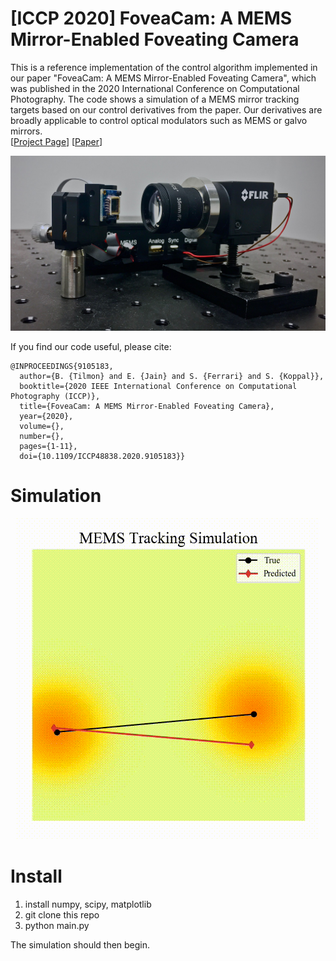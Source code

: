 # [ICCP 2020] FoveaCam: A MEMS Mirror-Enabled Foveating Camera
This is a reference implementation of the control algorithm implemented in our paper "FoveaCam: A MEMS Mirror-Enabled Foveating Camera", which was published in the 2020 International Conference on Computational Photography. The code shows a simulation of a MEMS mirror tracking targets based on our control derivatives from the paper. Our derivatives are broadly applicable to control optical modulators such as MEMS or galvo mirrors. \
[[Project Page](http://focus.ece.ufl.edu/foveating-cameras/)] [[Paper](https://btilmon.github.io/pubs/foveaCam_iccp20.pdf)]

<p align="center">
  <img src="fovCam.jpg" alt="hardware" />
</p>

If you find our code useful, please cite:
```
@INPROCEEDINGS{9105183,
  author={B. {Tilmon} and E. {Jain} and S. {Ferrari} and S. {Koppal}},
  booktitle={2020 IEEE International Conference on Computational Photography (ICCP)}, 
  title={FoveaCam: A MEMS Mirror-Enabled Foveating Camera}, 
  year={2020},
  volume={},
  number={},
  pages={1-11},
  doi={10.1109/ICCP48838.2020.9105183}}
```

# Simulation
<p align="center">
  <img src="gif.gif" alt="simulation" />
</p>


# Install
1. install numpy, scipy, matplotlib
3. git clone this repo
4. python main.py

The simulation should then begin.
